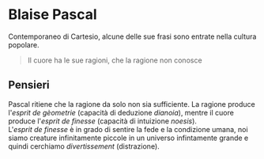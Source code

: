 # Blaise Pascal
Contemporaneo di Cartesio, alcune delle sue frasi sono entrate nella cultura popolare.

> Il cuore ha le sue ragioni, che la ragione non conosce

## Pensieri
Pascal ritiene che la ragione da solo non sia sufficiente. La ragione produce l'_esprit de gèometrie_ (capacità di deduzione _dianoia_), mentre il cuore produce l'_esprit de finesse_ (capacità di intuizione _noesis_).  
L'_esprit de finesse_ è in grado di sentire la fede e la condizione umana, noi siamo creature infinitamente piccole in un universo infintamente grande e quindi cerchiamo _divertissement_ (distrazione).
